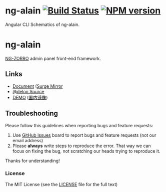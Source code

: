 # ng-alain [![Build Status](https://dev.azure.com/ng-alain/delon/_apis/build/status/delon-CI?branchName=master)](https://dev.azure.com/ng-alain/delon/_build/latest?definitionId=1&branchName=master) [![NPM version](https://img.shields.io/npm/v/ng-alain.svg?style=flat-square)](https://www.npmjs.com/package/ng-alain)

Angular CLI Schematics of ng-alain.

# ng-alain

[NG-ZORRO](https://github.com/NG-ZORRO/ng-zorro-antd) admin panel front-end framework.

## Links

+ [Document](https://ng-alain.com/cli) ([Surge Mirror](https://ng-alain-doc.surge.sh/cli)
+ [@delon Source](https://github.com/ng-alain/delon)
+ [DEMO](https://ng-alain.surge.sh) ([国内镜像](https://ng-alain.gitee.io/))

## Troubleshooting

Please follow this guidelines when reporting bugs and feature requests:

1. Use [GitHub Issues](https://github.com/ng-alain/ng-alain/issues) board to report bugs and feature requests (not our email address)
2. Please **always** write steps to reproduce the error. That way we can focus on fixing the bug, not scratching our heads trying to reproduce it.

Thanks for understanding!

### License

The MIT License (see the [LICENSE](https://github.com/ng-alain/ng-alain/blob/master/LICENSE) file for the full text)

